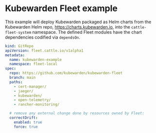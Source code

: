 # Kubewarden Fleet example

This example will deploy Kubewarden packaged as Helm charts from the Kubewarden
Helm repo, https://charts.kubewarden.io, into the `cattle-fleet-system`
namespace. The defined Fleet modules have the chart dependencies codified via
`dependsOn`.

```yaml
kind: GitRepo
apiVersion: fleet.cattle.io/v1alpha1
metadata:
  name: kubewarden-example
  namespace: fleet-local
spec:
  repo: https://github.com/kubewarden/kubewarden-fleet
  branch: main
  paths:
    - cert-manager/
    - jaeger/
    - kubewarden/
    - open-telemetry/
    - rancher-monitoring/

  # remove any external change done by resources owned by Fleet:
  correctDrift:
    enabled: true
    force: true
```
